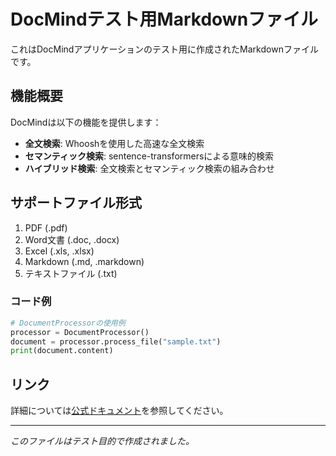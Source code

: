 # DocMindテスト用Markdownファイル

これはDocMindアプリケーションのテスト用に作成されたMarkdownファイルです。

## 機能概要

DocMindは以下の機能を提供します：

- **全文検索**: Whooshを使用した高速な全文検索
- **セマンティック検索**: sentence-transformersによる意味的検索
- **ハイブリッド検索**: 全文検索とセマンティック検索の組み合わせ

## サポートファイル形式

1. PDF (.pdf)
2. Word文書 (.doc, .docx)
3. Excel (.xls, .xlsx)
4. Markdown (.md, .markdown)
5. テキストファイル (.txt)

### コード例

```python
# DocumentProcessorの使用例
processor = DocumentProcessor()
document = processor.process_file("sample.txt")
print(document.content)
```

## リンク

詳細については[公式ドキュメント](https://example.com)を参照してください。

---

*このファイルはテスト目的で作成されました。*